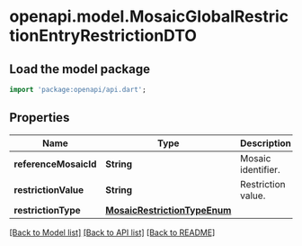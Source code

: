 # openapi.model.MosaicGlobalRestrictionEntryRestrictionDTO

## Load the model package
```dart
import 'package:openapi/api.dart';
```

## Properties
Name | Type | Description | Notes
------------ | ------------- | ------------- | -------------
**referenceMosaicId** | **String** | Mosaic identifier. | 
**restrictionValue** | **String** | Restriction value. | 
**restrictionType** | [**MosaicRestrictionTypeEnum**](MosaicRestrictionTypeEnum.md) |  | 

[[Back to Model list]](../README.md#documentation-for-models) [[Back to API list]](../README.md#documentation-for-api-endpoints) [[Back to README]](../README.md)


